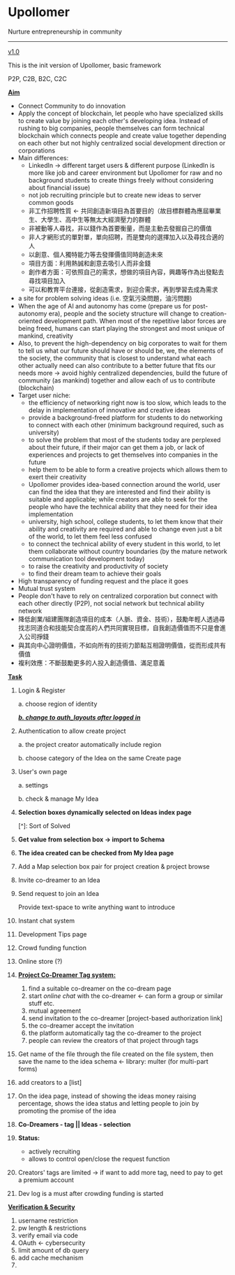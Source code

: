 # Upollomer

Nurture entrepreneurship in community

------

<u>v1.0</u>

This is the init version of Upollomer, basic framework

P2P, C2B, B2C, C2C

**<u>Aim</u>**

- Connect Community to do innovation
- Apply the concept of blockchain, let people who have specialized skills to create value by joining each other's developing idea. Instead of rushing to big companies, people themselves can form technical blockchain which connects people and create value together depending on each other but not highly centralized social development direction or corporations
- Main differences:
  - LinkedIn -> different target users & different purpose (LinkedIn is more like job and career environment but Upollomer for raw and no background students to create things freely without considering about financial issue)
  - not job recruiting principle but to create new ideas to server common goods
  - 非工作招聘性質 <- 共同創造新項目為首要目的（故目標群體為應屆畢業生、大學生、高中生等無太大經濟壓力的群體
  - 非被動等人尋找，非以錢作為首要衡量，而是主動去發掘自己的價值
  - 非人才網形式的單對單，單向招聘，而是雙向的選擇加入以及尋找合適的人
  - 以創意、個人獨特能力等去發揮價值同時創造未來
  - 項目方面：利用熱誠和創意去吸引人而非金錢
  - 創作者方面：可依照自己的需求，想做的項目內容，興趣等作為出發點去尋找項目加入
  - 可以和教育平台連接，從創造需求，到迎合需求，再到學習去成為需求
- a site for problem solving ideas (i.e. 空氣污染問題，油污問題)
- When the age of AI and autonomy has come (prepare us for post-autonomy era), people and the society structure will change to creation-oriented development path. When most of the repetitive labor forces are being freed, humans can start playing the strongest and most unique of mankind, creativity
- Also, to prevent the high-dependency on big corporates to wait for them to tell us what our future should have or should be, we, the elements of the society, the community that is closest to understand what each other actually need can also contribute to a better future that fits our needs more -> avoid highly centralized dependencies, build the future of community (as mankind) together and allow each of us to contribute (blockchain)
- Target user niche:
  - the efficiency of networking right now is too slow, which leads to the delay in implementation of innovative and creative ideas
  - provide a background-freed platform for students to do networking to connect with each other (minimum background required, such as university)
  - to solve the problem that most of the students today are perplexed about their future, if their major can get them a job, or lack of experiences and projects to get themselves into companies in the future
  - help them to be able to form a creative projects which allows them to exert their creativity
  - Upollomer provides idea-based connection around the world, user can find the idea that they are interested and find their ability is suitable and applicable; while creators are able to seek for the people who have the technical ability that they need for their idea implementation
  - university, high school, college students, to let them know that their ability and creativity are required and able to change even just a bit of the world, to let them feel less confused
  - to connect the technical ability of every student in this world, to let them collaborate without country boundaries (by the mature network communication tool development today)
  - to raise the creativity and productivity of society
  - to find their dream team to achieve their goals
- High transparency of funding request and the place it goes
- Mutual trust system
- People don't have to rely on centralized corporation but connect with each other directly (P2P), not social network but technical ability network
- 降低創業/組建團隊創造項目的成本（人脈、資金、技術），鼓勵年輕人透過尋找志同道合和技能契合度高的人們共同實現目標，自我創造價值而不只是會進入公司掙錢
- 與其向中心證明價值，不如向所有的技術力節點互相證明價值，從而形成共有價值
- 複利效應：不斷鼓勵更多的人投入創造價值、滿足意義

**<u>Task</u>**

1. Login & Register

   a. choose region of identity

   <u>***b. change to auth_layouts after logged in***</u>

2. Authentication to allow create project

   a. the project creator automatically include region

   b. choose category of the Idea on the same Create page

3. User's own page

   a. settings

   b. check & manage My Idea

4. **Selection boxes dynamically selected on Ideas index page**

   [^]: Sort of Solved

5. **Get value from selection box -> import to Schema**

6. **The idea created can be checked from My Idea page**

7. Add a Map selection box pair for project creation & project browse

8. Invite co-dreamer to an Idea

9. Send request to join an Idea

   Provide text-space to write anything want to introduce

10. Instant chat system

11. Development Tips page

12. Crowd funding function

13. Online store (?)

14. **<u>Project Co-Dreamer Tag system:</u>**

    1. find a suitable co-dreamer on the co-dream page
    2. start *online chat* with the co-dreamer <- can form a group or similar stuff etc.
    3. mutual agreement
    4. send invitation to the co-dreamer [project-based authorization link]
    5. the co-dreamer accept the invitation
    6. the platform automatically tag the co-dreamer to the project
    7. people can review the creators of that project through tags

15. Get name of the file through the file created on the file system, then save the name to the idea schema <- library: multer (for multi-part forms)

16. add creators to a [list]

17. On the idea page, instead of showing the ideas money raising percentage, shows the idea status and letting people to join by promoting the promise of the idea

18. **Co-Dreamers - tag || Ideas - selection**

19. **Status:**

    - actively recruiting
    - allows to control open/close the request function
    
20. Creators' tags are limited -> if want to add more tag, need to pay to get a premium account

21. Dev log is a must after crowding funding is started

**<u>Verification & Security</u>**

1. username restriction
2. pw length & restrictions
3. verify email via code
4. OAuth <- cybersecurity
5. limit amount of db query
6. add cache mechanism
7. 

